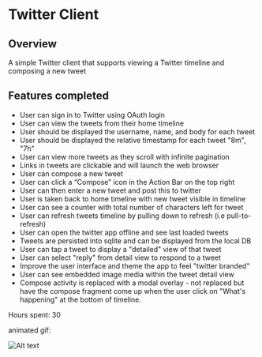 # Twitter Client

## Overview
A simple Twitter client that supports viewing a Twitter timeline and composing a new tweet

## Features completed
- User can sign in to Twitter using OAuth login
- User can view the tweets from their home timeline
- User should be displayed the username, name, and body for each tweet
- User should be displayed the relative timestamp for each tweet "8m", "7h"
- User can view more tweets as they scroll with infinite pagination
- Links in tweets are clickable and will launch the web browser
- User can compose a new tweet
- User can click a “Compose” icon in the Action Bar on the top right
- User can then enter a new tweet and post this to twitter
- User is taken back to home timeline with new tweet visible in timeline
- User can see a counter with total number of characters left for tweet
- User can refresh tweets timeline by pulling down to refresh (i.e pull-to-refresh)
- User can open the twitter app offline and see last loaded tweets
- Tweets are persisted into sqlite and can be displayed from the local DB
- User can tap a tweet to display a "detailed" view of that tweet
- User can select "reply" from detail view to respond to a tweet
- Improve the user interface and theme the app to feel "twitter branded"
- User can see embedded image media within the tweet detail view
- Compose activity is replaced with a modal overlay - not replaced but have the compose fragment come up when the user click on "What's happening" at the bottom of timeline.

Hours spent:  30


animated gif:

![Alt text](https://github.com/frimfram/TwitterClient/blob/master/twitterclinet_project.gif "Twitter Client")

